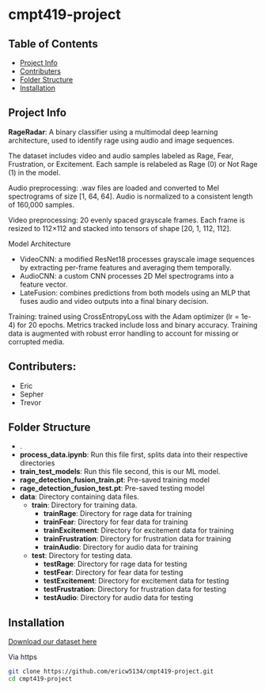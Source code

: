 # cmpt419-project

## Table of Contents

- [Project Info](#project-info)
- [Contributers](#contributers)
- [Folder Structure](#folder-structure)
- [Installation](#installation)

## Project Info
**RageRadar**: A binary classifier using a multimodal deep learning architecture, used to identify rage using audio and image sequences.

The dataset includes video and audio samples labeled as Rage, Fear, Frustration, or Excitement.
Each sample is relabeled as Rage (0) or Not Rage (1) in the model.

Audio preprocessing:
.wav files are loaded and converted to Mel spectrograms of size [1, 64, 64]. Audio is normalized to a consistent length of 160,000 samples.

Video preprocessing:
20 evenly spaced grayscale frames. Each frame is resized to 112×112 and stacked into tensors of shape [20, 1, 112, 112].

Model Architecture
- VideoCNN: a modified ResNet18 processes grayscale image sequences by extracting per-frame features and averaging them temporally.
- AudioCNN: a custom CNN processes 2D Mel spectrograms into a feature vector.
- LateFusion: combines predictions from both models using an MLP that fuses audio and video outputs into a final binary decision.

Training: trained using CrossEntropyLoss with the Adam optimizer (lr = 1e-4) for 20 epochs.
Metrics tracked include loss and binary accuracy. Training data is augmented with robust error handling to account for missing or corrupted media.

## Contributers:
- Eric 
- Sepher
- Trevor

## Folder Structure
- .
- **process_data.ipynb**: Run this file first, splits data into their respective directories
- **train_test_models**: Run this file second, this is our ML model.
- **rage_detection_fusion_train.pt**: Pre-saved training model
- **rage_detection_fusion_test.pt**: Pre-saved testing model
- **data**: Directory containing data files.
  - **train**: Directory for training data.
    - **trainRage**: Directory for rage data for training
    - **trainFear**: Directory for fear data for training
    - **trainExcitement**: Directory for excitement data for training
    - **trainFrustration**: Directory for frustration data for training
    - **trainAudio**: Directory for audio data for training
  - **test**: Directory for testing data.
    - **testRage**: Directory for rage data for testing
    - **testFear**: Directory for fear data for testing
    - **testExcitement**: Directory for excitement data for testing
    - **testFrustration**: Directory for frustration data for testing
    - **testAudio**: Directory for audio data for testing

## Installation

[Download our dataset here](https://drive.google.com/file/d/1EtoDBcclW2dRN0Sa25p2T6bWJ2Pughg6/view?usp=sharing)

Via https
```bash
git clone https://github.com/ericw5134/cmpt419-project.git
cd cmpt419-project
```
